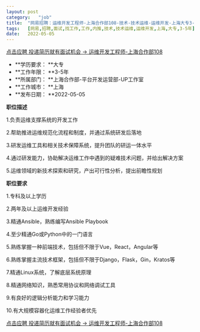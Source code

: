 ```yaml
---
layout:	post
category:	"job"
title:	"网易招聘：运维开发工程师-上海合作部108-技术-技术运维-运维开发-上海大专3-5年"
tags:	[网易,招聘,面试,找工作,工作,内推,技术,技术运维,运维开发,上海,大专,3-5年]
date:	2022-05-05
---
```


[点击应聘 投递简历就有面试机会 ->  运维开发工程师-上海合作部108](http://mobile.bole.netease.com/bole/boleDetail?id=40008&employeeId=346f03c3cda5f04c&key=all)



- **学历要求： **大专
- **工作年限： **3-5年
- **所属部门： **上海合作部-平台开发运营部-UP工作室
- **工作城市： **上海
- **发布日期： **2022-05-05



**职位描述**

1.负责运维支撑系统的开发工作

2.帮助推进运维规范化流程和制度，并通过系统研发后落地

3.研发运维工具和相关技术保障系统，提升团队的研运一体水平

4.通过研发能力，协助解决运维工作中遇到的疑难技术问题，并给出解决方案

5.运维领域的新技术探索和研究，产出可行性分析，提出前瞻性规划







**职位要求**

1.专科及以上学历

2.两年及以上运维开发经验

3.精通Ansible，熟练编写Ansible Playbook

4.至少精通Go或Python中的一门语言

5.熟练掌握一种前端技术，包括但不限于Vue，React，Angular等

6.熟练掌握主流技术框架，包括但不限于Django，Flask，Gin，Kratos等

7.精通Linux系统，了解底层系统原理

8.精通网络知识，熟悉常用协议和网络调试工具

9.有良好的逻辑分析能力和学习能力

10.有大规模容器化运维工作经验者优先



[点击应聘 投递简历就有面试机会 ->  运维开发工程师-上海合作部108](http://mobile.bole.netease.com/bole/boleDetail?id=40008&employeeId=346f03c3cda5f04c&key=all)